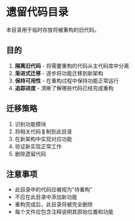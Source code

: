 # 遗留代码目录

本目录用于临时存放将被重构的旧代码。

## 目的

1. **隔离旧代码** - 将需要重构的代码从主代码库中分离
2. **渐进式迁移** - 逐步将功能迁移到新架构
3. **保持可用性** - 在重构过程中保持功能正常运行
4. **追踪进度** - 清晰了解哪些代码已经完成重构

## 迁移策略

1. 识别功能模块
2. 将相关代码复制到此目录
3. 在新架构中实现对应功能
4. 验证新实现正常工作
5. 删除遗留代码

## 注意事项

- 此目录中的代码应被视为"待重构"
- 不应在此目录中添加新功能
- 重构完成后，此目录将被完全删除
- 每个文件应包含注释说明其原始位置和功能
